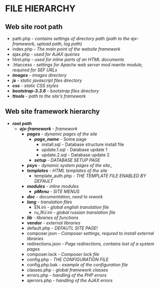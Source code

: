 # FILE HIERARCHY
## Web site root path
* path.php - _contains settings of directory path (path to the ajx-framework, upload path, log path)_
* index.php - _The main point of the website framework_
* ajax.php - _used for AJAX queries_
* html.php - _used for inline parts of an HTML documents_
* .htaccess - _settings for Apache web server mod rewrite module, required for SEF URLs_
* ***images*** - _images directory_
* ***js*** - _static javascript files directory_
* ***css*** - _static CSS styles_
* ***bootstrap-3.3.6*** - _bootstrap files directory_
* ***ttools*** - _path to the site's framework_

## Web site framework hierarchy
* ***root path***
  * ***ajx-framework*** - _framework_
     * ***pages*** - _dynamic pages of the site_
        * ***page_name*** - Some page
           * install.sql - Database structure install file
           * update.1.sql - Database update 1
           * update.2.sql - Database update 2
        * ***setup*** - _DATABASE SETUP PAGE_
     * ***psys*** - _dynamic system pages of the site__
     * ***templates*** - _HTML templates of the site_
        * template_auth.php - _THE TEMPLATE FILE ENABLED BY DEFAULT_
     * ***modules*** - _inline modules_
        * ***pMenu*** - _SITE MENUS_
     * ***doc*** - _documentation, need to rework_
     * ***lang*** - _translation files_
       * EN.ini - _global english translation file_
       * ru_RU.ini - _global russian translation file_
     * ***lib*** - _libraries of functions_
     * **vendor** - _external libraries_
     * default.php - _DEFAUTL SITE PAGE!_
     * composer.json - _Composer settings, requred to install external libraries_
     * redirections.json - _Page redirections, contains lost of a system pages_
     * composer.lock - _Composer lock file_
     * config.php - _THE CONFIGURATION FILE_
     * config.php.bak - _example of the configuration file_
     * classes.php - _global framework classes_
     * errors.php - _handling of the PHP errors_
     * ajerrors.php - _handling of the AJAX errors_
 
